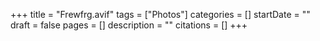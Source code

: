 +++
title = "Frewfrg.avif"
tags = ["Photos"]
categories = []
startDate = ""
draft = false
pages = []
description = ""
citations = []
+++
